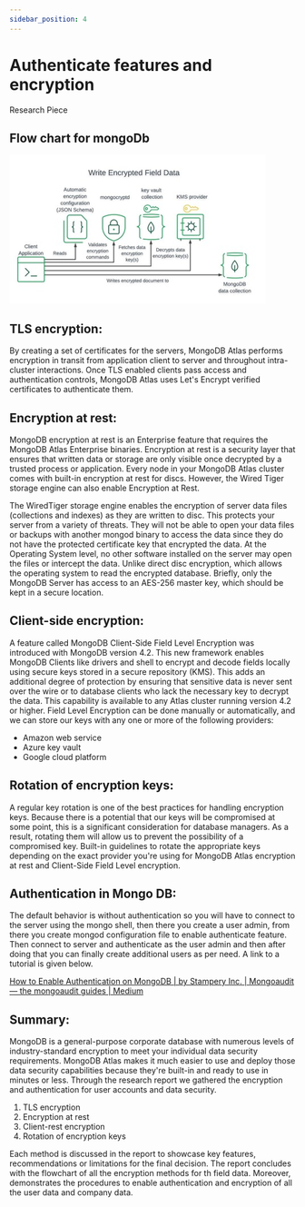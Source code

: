 ```yaml
---
sidebar_position: 4
---
```


# Authenticate features and encryption

Research Piece

## Flow chart for mongoDb

![Authenticate](img\authenticate-tls.jpg)

## TLS encryption:

By creating a set of certificates for the servers, MongoDB Atlas performs encryption in transit from application client to server and throughout intra-cluster interactions. Once TLS enabled clients pass access and authentication controls, MongoDB Atlas uses Let's Encrypt verified certificates to authenticate them.

## Encryption at rest:
MongoDB encryption at rest is an Enterprise feature that requires the MongoDB Atlas Enterprise
binaries. Encryption at rest is a security layer that ensures that written data or storage are only visible once decrypted by a trusted process or application. Every node in your MongoDB Atlas cluster comes with built-in encryption at rest for discs. However, the Wired Tiger storage engine can also enable Encryption at Rest.

The WiredTiger storage engine enables the encryption of server data files (collections and indexes) as they are written to disc. This protects your server from a variety of threats. They will not be able to open your data files or backups with another mongod binary to access the data since they do not have the protected certificate key that encrypted the data. At the Operating System level, no other software installed on the server may open the files or intercept the data. Unlike direct disc encryption, which allows the operating system to read the encrypted database. Briefly, only the MongoDB Server has access to an AES-256 master key, which should be kept in a secure location.

## Client-side encryption:

A feature called MongoDB Client-Side Field Level Encryption was introduced with MongoDB version 4.2. This new framework enables MongoDB Clients like drivers and shell to encrypt and decode fields locally using secure keys stored in a secure repository (KMS). This adds an additional degree of protection by ensuring that sensitive data is never sent over the wire or to database clients who lack the necessary key to decrypt the data. This capability is available to any Atlas cluster running version 4.2 or higher. Field Level Encryption can be done manually or automatically, and we can store our
keys with any one or more of the following providers:

- Amazon web service
- Azure key vault
- Google cloud platform

## Rotation of encryption keys:

A regular key rotation is one of the best practices for handling encryption keys. Because there is a potential that our keys will be compromised at some point, this is a significant consideration for database managers. As a result, rotating them will allow us to prevent the possibility of a compromised key. Built-in guidelines to rotate the appropriate keys depending on the exact provider you're using for MongoDB Atlas encryption at rest and Client-Side Field Level encryption.


## Authentication in Mongo DB:

The default behavior is without authentication so you will have to connect to the server using the mongo shell, then there you create a user admin, from there you create mongod configuration file to enable authenticate feature. Then connect to server and authenticate as the user admin and then after doing that you can finally create additional users as per need. A link to a tutorial is given below.

[How to Enable Authentication on MongoDB | by Stampery Inc. | Mongoaudit — the mongoaudit guides | Medium](https://medium.com/mongoaudit/how-to-enable-authentication-on-mongodb-b9e8a924efac)


## Summary:
MongoDB is a general-purpose corporate database with numerous levels of industry-standard
encryption to meet your individual data security requirements. MongoDB Atlas makes it much easier to use and deploy those data security capabilities because they're built-in and ready to use in minutes or less. Through the research report we gathered the encryption and authentication for user accounts and data security.

1. TLS encryption
2. Encryption at rest
3. Client-rest encryption
4. Rotation of encryption keys

Each method is discussed in the report to showcase key features, recommendations or limitations for the final decision. The report concludes with the flowchart of all the encryption methods for th field data. Moreover, demonstrates the procedures to enable authentication and encryption of all the user data and company data.
